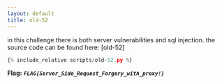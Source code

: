 ```yaml
---
layout: default
title: old-52
---
```




in this challenge there is both server vulnerabilities and sql injection. the source code can be found here: [old-52]
```py
{% include_relative scripts/old-52.py %}
```



**Flag:** ***`FLAG{Server_Side_Request_Forgery_with_proxy!}`*** 
